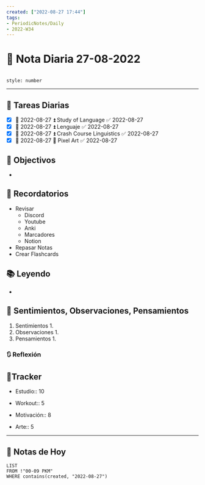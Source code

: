 ```yaml
---
created: ["2022-08-27 17:44"]
tags:
- PeriodicNotes/Daily
- 2022-W34
---
```


# 📅 Nota Diaria 27-08-2022
```toc

style: number

```

---
## 🔷 Tareas Diarias
- [x] 📅 2022-08-27 ⏫ Study of Language ✅ 2022-08-27
- [x] 📅 2022-08-27 ⏫ Lenguaje ✅ 2022-08-27
- [x] 📅 2022-08-27 ⏫ Crash Course Linguistics ✅ 2022-08-27
- [x] 📅 2022-08-27 🔼 Pixel Art ✅ 2022-08-27

## 🎯 Objectivos
- 
## 📕 Recordatorios
- Revisar
	- Discord
	- Youtube
	- Anki
	- Marcadores
	- Notion
- Repasar Notas
- Crear Flashcards

## 📚 Leyendo
- 
## 💬 Sentimientos, Observaciones, Pensamientos 
1. Sentimientos
	1. 
2. Observaciones
	1. 
3. Pensamientos
	1. 
### 🔃 Reflexión

## 🔷Tracker

- Estudio:: 10

- Workout:: 5

- Motivación:: 8

- Arte:: 5
---

## 📅 Notas de Hoy
```dataview
LIST 
FROM !"00-09 PKM" 
WHERE contains(created, "2022-08-27")
```